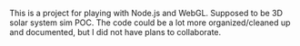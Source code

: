 This is a project for playing with Node.js and WebGL. Supposed to be 3D solar system sim POC. The code could be a lot more organized/cleaned up and documented, but I did not have plans to collaborate.